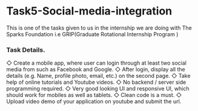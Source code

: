 # Task5-Social-media-integration

This is one of the tasks given to us in the internship we are doing with The Sparks Foundation i.e GRIP(Graduate Rotational Internship Program )

### Task Details.

◇ Create a mobile app, where user can login through at least two social media from such as Facebook and Google.
◇ After login, display all the details (e.g. Name, profile photo, email, etc.) on the second page.
◇ Take help of online tutorials and Youtube videos.
◇ No backend / server side programming required.
◇ Very good looking UI and responsive UI, which should work for mobiles as well as tablets.
◇ Clean code is a must.
◇ Upload video demo of your application on youtube and submit the url.

